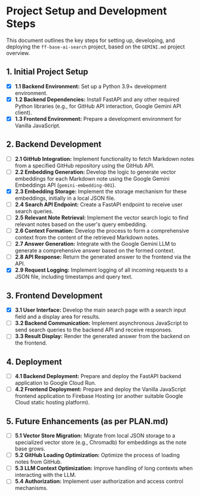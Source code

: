 # Project Setup and Development Steps

This document outlines the key steps for setting up, developing, and deploying the `ff-base-ai-search` project, based on the `GEMINI.md` project overview.

## 1. Initial Project Setup

*   [x] **1.1 Backend Environment:** Set up a Python 3.9+ development environment.
*   [x] **1.2 Backend Dependencies:** Install FastAPI and any other required Python libraries (e.g., for GitHub API interaction, Google Gemini API client).
*   [x] **1.3 Frontend Environment:** Prepare a development environment for Vanilla JavaScript.

## 2. Backend Development

*   [ ] **2.1 GitHub Integration:** Implement functionality to fetch Markdown notes from a specified GitHub repository using the GitHub API.
*   [ ] **2.2 Embedding Generation:** Develop the logic to generate vector embeddings for each Markdown note using the Google Gemini Embeddings API (`gemini-embedding-001`).
*   [x] **2.3 Embedding Storage:** Implement the storage mechanism for these embeddings, initially in a local JSON file.
*   [ ] **2.4 Search API Endpoint:** Create a FastAPI endpoint to receive user search queries.
*   [ ] **2.5 Relevant Note Retrieval:** Implement the vector search logic to find relevant notes based on the user's query embedding.
*   [ ] **2.6 Context Formation:** Develop the process to form a comprehensive context from the content of the retrieved Markdown notes.
*   [ ] **2.7 Answer Generation:** Integrate with the Google Gemini LLM to generate a comprehensive answer based on the formed context.
*   [ ] **2.8 API Response:** Return the generated answer to the frontend via the API.
*   [x] **2.9 Request Logging:** Implement logging of all incoming requests to a JSON file, including timestamps and query text.

## 3. Frontend Development

*   [x] **3.1 User Interface:** Develop the main search page with a search input field and a display area for results.
*   [ ] **3.2 Backend Communication:** Implement asynchronous JavaScript to send search queries to the backend API and receive responses.
*   [ ] **3.3 Result Display:** Render the generated answer from the backend on the frontend.

## 4. Deployment

*   [ ] **4.1 Backend Deployment:** Prepare and deploy the FastAPI backend application to Google Cloud Run.
*   [ ] **4.2 Frontend Deployment:** Prepare and deploy the Vanilla JavaScript frontend application to Firebase Hosting (or another suitable Google Cloud static hosting platform).

## 5. Future Enhancements (as per PLAN.md)

*   [ ] **5.1 Vector Store Migration:** Migrate from local JSON storage to a specialized vector store (e.g., Chromadb) for embeddings as the note base grows.
*   [ ] **5.2 GitHub Loading Optimization:** Optimize the process of loading notes from GitHub.
*   [ ] **5.3 LLM Context Optimization:** Improve handling of long contexts when interacting with the LLM.
*   [ ] **5.4 Authorization:** Implement user authorization and access control mechanisms.